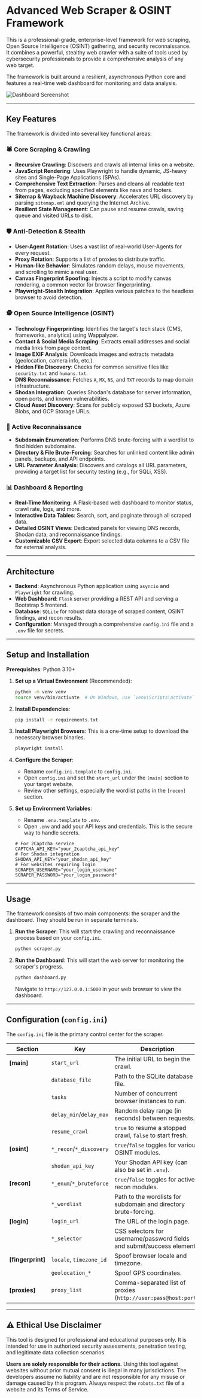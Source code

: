# Advanced Web Scraper & OSINT Framework

This is a professional-grade, enterprise-level framework for web scraping, Open Source Intelligence (OSINT) gathering, and security reconnaissance. It combines a powerful, stealthy web crawler with a suite of tools used by cybersecurity professionals to provide a comprehensive analysis of any web target.

The framework is built around a resilient, asynchronous Python core and features a real-time web dashboard for monitoring and data analysis.

![Dashboard Screenshot](https://user-images.githubusercontent.com/12345/placeholder.png) <!-- Placeholder for a real screenshot -->

---

## Key Features

The framework is divided into several key functional areas:

### 🕷️ Core Scraping & Crawling
- **Recursive Crawling**: Discovers and crawls all internal links on a website.
- **JavaScript Rendering**: Uses Playwright to handle dynamic, JS-heavy sites and Single-Page Applications (SPAs).
- **Comprehensive Text Extraction**: Parses and cleans all readable text from pages, excluding specified elements like navs and footers.
- **Sitemap & Wayback Machine Discovery**: Accelerates URL discovery by parsing `sitemap.xml` and querying the Internet Archive.
- **Resilient State Management**: Can pause and resume crawls, saving queue and visited URLs to disk.

### 🛡️ Anti-Detection & Stealth
- **User-Agent Rotation**: Uses a vast list of real-world User-Agents for every request.
- **Proxy Rotation**: Supports a list of proxies to distribute traffic.
- **Human-like Behavior**: Simulates random delays, mouse movements, and scrolling to mimic a real user.
- **Canvas Fingerprint Spoofing**: Injects a script to modify canvas rendering, a common vector for browser fingerprinting.
- **Playwright-Stealth Integration**: Applies various patches to the headless browser to avoid detection.

### 🕵️ Open Source Intelligence (OSINT)
- **Technology Fingerprinting**: Identifies the target's tech stack (CMS, frameworks, analytics) using Wappalyzer.
- **Contact & Social Media Scraping**: Extracts email addresses and social media links from page content.
- **Image EXIF Analysis**: Downloads images and extracts metadata (geolocation, camera info, etc.).
- **Hidden File Discovery**: Checks for common sensitive files like `security.txt` and `humans.txt`.
- **DNS Reconnaissance**: Fetches `A`, `MX`, `NS`, and `TXT` records to map domain infrastructure.
- **Shodan Integration**: Queries Shodan's database for server information, open ports, and known vulnerabilities.
- **Cloud Asset Discovery**: Scans for publicly exposed S3 buckets, Azure Blobs, and GCP Storage URLs.

### 🎯 Active Reconnaissance
- **Subdomain Enumeration**: Performs DNS brute-forcing with a wordlist to find hidden subdomains.
- **Directory & File Brute-Forcing**: Searches for unlinked content like admin panels, backups, and API endpoints.
- **URL Parameter Analysis**: Discovers and catalogs all URL parameters, providing a target list for security testing (e.g., for SQLi, XSS).

### 📊 Dashboard & Reporting
- **Real-Time Monitoring**: A Flask-based web dashboard to monitor status, crawl rate, logs, and more.
- **Interactive Data Tables**: Search, sort, and paginate through all scraped data.
- **Detailed OSINT Views**: Dedicated panels for viewing DNS records, Shodan data, and reconnaissance findings.
- **Customizable CSV Export**: Export selected data columns to a CSV file for external analysis.

---

## Architecture

- **Backend**: Asynchronous Python application using `asyncio` and `Playwright` for crawling.
- **Web Dashboard**: `Flask` server providing a REST API and serving a Bootstrap 5 frontend.
- **Database**: `SQLite` for robust data storage of scraped content, OSINT findings, and recon results.
- **Configuration**: Managed through a comprehensive `config.ini` file and a `.env` file for secrets.

---

## Setup and Installation

**Prerequisites**: Python 3.10+

1.  **Set up a Virtual Environment** (Recommended):
    ```bash
    python -m venv venv
    source venv/bin/activate  # On Windows, use `venv\Scripts\activate`
    ```

2.  **Install Dependencies**:
    ```bash
    pip install -r requirements.txt
    ```

3.  **Install Playwright Browsers**:
    This is a one-time setup to download the necessary browser binaries.
    ```bash
    playwright install
    ```

4.  **Configure the Scraper**:
    - Rename `config.ini.template` to `config.ini`.
    - Open `config.ini` and set the `start_url` under the `[main]` section to your target website.
    - Review other settings, especially the wordlist paths in the `[recon]` section.

5.  **Set up Environment Variables**:
    - Rename `.env.template` to `.env`.
    - Open `.env` and add your API keys and credentials. This is the secure way to handle secrets.
    ```dotenv
    # For 2Captcha service
    CAPTCHA_API_KEY="your_2captcha_api_key"
    # For Shodan integration
    SHODAN_API_KEY="your_shodan_api_key"
    # For websites requiring login
    SCRAPER_USERNAME="your_login_username"
    SCRAPER_PASSWORD="your_login_password"
    ```

---

## Usage

The framework consists of two main components: the scraper and the dashboard. They should be run in separate terminals.

1.  **Run the Scraper**:
    This will start the crawling and reconnaissance process based on your `config.ini`.
    ```bash
    python scraper.py
    ```

2.  **Run the Dashboard**:
    This will start the web server for monitoring the scraper's progress.
    ```bash
    python dashboard.py
    ```
    Navigate to `http://127.0.0.1:5000` in your web browser to view the dashboard.

---

## Configuration (`config.ini`)

The `config.ini` file is the primary control center for the scraper.

| Section      | Key                    | Description                                                              |
|--------------|------------------------|--------------------------------------------------------------------------|
| **[main]**   | `start_url`            | The initial URL to begin the crawl.                                      |
|              | `database_file`        | Path to the SQLite database file.                                        |
|              | `tasks`                | Number of concurrent browser instances to run.                           |
|              | `delay_min`/`delay_max`| Random delay range (in seconds) between requests.                        |
|              | `resume_crawl`         | `true` to resume a stopped crawl, `false` to start fresh.                |
| **[osint]**  | `*_recon`/`*_discovery`| `true`/`false` toggles for various OSINT modules.                        |
|              | `shodan_api_key`       | Your Shodan API key (can also be set in `.env`).                         |
| **[recon]**  | `*_enum`/`*_bruteforce`| `true`/`false` toggles for active recon modules.                         |
|              | `*_wordlist`           | Path to the wordlists for subdomain and directory brute-forcing.         |
| **[login]**  | `login_url`            | The URL of the login page.                                               |
|              | `*_selector`           | CSS selectors for username/password fields and submit/success elements.  |
| **[fingerprint]**| `locale`, `timezone_id`| Spoof browser locale and timezone.                                   |
|              | `geolocation_*`        | Spoof GPS coordinates.                                                   |
| **[proxies]**| `proxy_list`           | Comma-separated list of proxies (`http://user:pass@host:port`).          |

---

## ⚠️ Ethical Use Disclaimer

This tool is designed for professional and educational purposes only. It is intended for use in authorized security assessments, penetration testing, and legitimate data collection scenarios.

**Users are solely responsible for their actions.** Using this tool against websites without prior mutual consent is illegal in many jurisdictions. The developers assume no liability and are not responsible for any misuse or damage caused by this program. Always respect the `robots.txt` file of a website and its Terms of Service.
